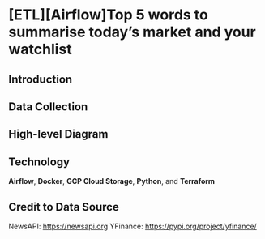 # [ETL][Airflow]Top 5 words to summarise today’s market and your watchlist

## Introduction

## Data Collection

## High-level Diagram

## Technology
**Airflow**, **Docker**, **GCP Cloud Storage**, **Python**, and **Terraform**

## Credit to Data Source
NewsAPI: https://newsapi.org
YFinance: https://pypi.org/project/yfinance/



